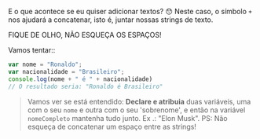 E o que acontece se eu quiser adicionar textos? :hushed:
Neste caso, o símbolo `+` nos ajudará a concatenar, isto é, juntar nossas strings de texto.

FIQUE DE OLHO, NÃO ESQUEÇA OS ESPAÇOS!


Vamos tentar::

```javascript
var nome = "Ronaldo";
var nacionalidade = "Brasileiro";
console.log(nome + " é " + nacionalidade) 
// O resultado seria: "Ronaldo é Brasileiro"
```
> Vamos ver se está entendido: **Declare e atribuia** duas variáveis, uma com o seu `nome` e outra com o seu 'sobrenome', e então na variável` nomeCompleto` mantenha tudo junto. Ex .: "Elon Musk". PS: Não esqueça de concatenar um  espaço entre as strings!
